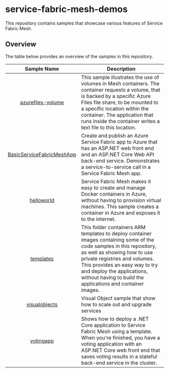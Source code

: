 # service-fabric-mesh-demos


This repository contains samples that showcase various features of Service Fabric Mesh.

## Overview

The table below provides an overview of the samples in this repository.

| Sample Name  | Description  |
|:-----------:|-------------|
| [azurefiles-volume](./azurefiles-volume) | This sample illustrates the use of volumes in Mesh containers. The container requests a volume, that is backed by a specific Azure Files file share, to be mounted to a specific location within the container. The application that runs inside the container writes a text file to this location. |
| [BasicServiceFabricMeshApp](./basicservicefabricmeshapp) | Create and publish an Azure Service Fabric app to Azure that has an ASP.NET web front end and an ASP.NET Core Web API back-end service. Demonstrates a service-to-service call in a Service Fabric Mesh app. |
| [helloworld](./helloworld) | Service Fabric Mesh makes it easy to create and manage Docker containers in Azure, without having to provision virtual machines. This sample creates a container in Azure and exposes it to the internet. |
| [templates](./templates) | This folder containers ARM templates to deploy container images containing some of the code samples in this repository, as well as showing how to use private registries and volumes. This provides an easy way to try and deploy the applications, without having to build the applications and container images. |
| [visualobjects](./visualobjects) | Visual Object sample that show how to scale out and upgrade services |
| [votingapp](./votingapp) | Shows how to deploy a .NET Core application to Service Fabric Mesh using a template. When you're finished, you have a voting application with an ASP.NET Core web front end that saves voting results in a stateful back-end service in the cluster. |